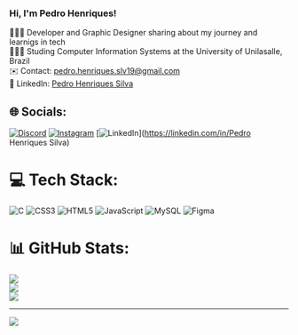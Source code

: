 ### Hi, I'm Pedro Henriques!

👨🏻‍💻 Developer and Graphic Designer sharing about my journey and learnigs in tech<br/>
👨🏻‍🎓 Studing Computer Information Systems at the University of Unilasalle, Brazil<br/>
✉️ Contact: [pedro.henriques.slv19@gmail.com](mailto:pedro.henriques.slv19@gmail.com)<br/>
🔗 LinkedIn: [Pedro Henriques Silva](https://www.linkedin.com/in/pedro-henriques-silva-541a0a219/)


## 🌐 Socials:
[![Discord](https://img.shields.io/badge/Discord-%237289DA.svg?logo=discord&logoColor=white)](https://discord.gg/pedro.henriques) [![Instagram](https://img.shields.io/badge/Instagram-%23E4405F.svg?logo=Instagram&logoColor=white)](https://instagram.com/_pedrhenriques) [![LinkedIn](https://img.shields.io/badge/LinkedIn-%230077B5.svg?logo=linkedin&logoColor=white)](https://linkedin.com/in/Pedro Henriques Silva) 

# 💻 Tech Stack:
![C](https://img.shields.io/badge/c-%2300599C.svg?style=for-the-badge&logo=c&logoColor=white) ![CSS3](https://img.shields.io/badge/css3-%231572B6.svg?style=for-the-badge&logo=css3&logoColor=white) ![HTML5](https://img.shields.io/badge/html5-%23E34F26.svg?style=for-the-badge&logo=html5&logoColor=white) ![JavaScript](https://img.shields.io/badge/javascript-%23323330.svg?style=for-the-badge&logo=javascript&logoColor=%23F7DF1E) ![MySQL](https://img.shields.io/badge/mysql-4479A1.svg?style=for-the-badge&logo=mysql&logoColor=white) ![Figma](https://img.shields.io/badge/figma-%23F24E1E.svg?style=for-the-badge&logo=figma&logoColor=white)
# 📊 GitHub Stats:
![](https://github-readme-stats.vercel.app/api?username=PedroHenriquesDev&theme=dark&hide_border=false&include_all_commits=false&count_private=false)<br/>
![](https://github-readme-streak-stats.herokuapp.com/?user=PedroHenriquesDev&theme=dark&hide_border=false)<br/>
![](https://github-readme-stats.vercel.app/api/top-langs/?username=PedroHenriquesDev&theme=dark&hide_border=false&include_all_commits=false&count_private=false&layout=compact)

---
[![](https://visitcount.itsvg.in/api?id=PedroHenriquesDev&icon=0&color=0)](https://visitcount.itsvg.in)

<!-- Proudly created with GPRM ( https://gprm.itsvg.in ) -->



